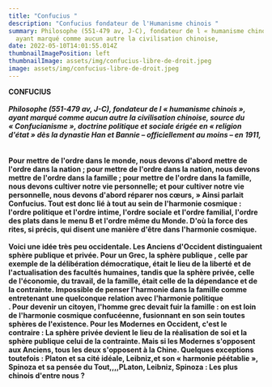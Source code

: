 ```yaml
---
title: "Confucius "
description: "Confucius fondateur de l'Humanisme chinois "
summary: Philosophe (551-479 av, J-C), fondateur de l « humanisme chinois »,
  ayant marqué comme aucun autre la civilisation chinoise,
date: 2022-05-10T14:01:55.014Z
thumbnailImagePosition: left
thumbnailImage: assets/img/confucius-libre-de-droit.jpeg
image: assets/img/confucius-libre-de-droit.jpeg
---
```

**CONFUCIUS**\
\
***Philosophe (551-479 av, J-C), fondateur de l « humanisme chinois », ayant marqué comme aucun autre la civilisation chinoise, source du « Confucianisme », doctrine politique et sociale érigée en « religion d'état » dès la dynastie Han et Bannie – officiellement au moins – en 1911,***\
\
\
**Pour mettre de l'ordre dans le monde, nous devons d'abord mettre de l'ordre dans la nation ; pour mettre de l'ordre dans la nation, nous devons mettre de l'ordre dans la famille ; pour mettre de l'ordre dans la famille, nous devons cultiver notre vie personnelle; et pour cultiver notre vie personnelle, nous devons d'abord réparer nos cœurs, » Ainsi parlait Confucius. Tout est donc lié à tout au sein de l'harmonie cosmique : l'ordre politique et l'ordre intime, l'ordre sociale et l'ordre familial, l'ordre des plats dans le menu B et l'ordre même du Monde. D'où la force des rites, si précis, qui disent une manière d'être dans l'harmonie cosmique.**\
\
**Voici une idée très peu occidentale. Les Anciens d'Occident distinguaient sphère publique et privée. Pour un Grec, la sphère publique , celle par exemple de la délibération démocratique, était le lieu de la liberté et de l'actualisation des facultés humaines, tandis que la sphère privée, celle de l'économie, du travail, de la famille, était celle de la dépendance et de la contrainte. Impossible de penser l'harmonie dans la famille comme entretenant une quelconque relation avec l'harmonie politique**\
**. Pour devenir un citoyen, l'homme grec devait fuir la famille : on est loin de l'harmonie cosmique confucéenne, fusionnant en son sein toutes sphères de l'existence. Pour les Modernes en Occident, c'est le contraire : La sphère privée devient le lieu de la réalisation de soi et la sphère publique celui de la contrainte. Mais si les Modernes s'opposent aux Anciens, tous les deux s'opposent à la Chine. Quelques exceptions toutefois : Platon et sa cité idéale, Leibniz,et son « harmonie péétablie », Spinoza et sa pensée du Tout,,,,PLaton, Leibniz, Spinoza : Les plus chinois d'entre nous ?**